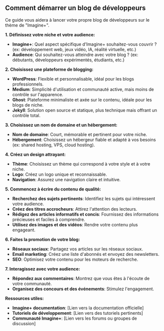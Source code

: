 ##  Comment démarrer un blog de développeurs 

Ce guide vous aidera à lancer votre propre blog de développeurs sur le thème de  "Imagine+".  

**1. Définissez votre niche et votre audience:**

* **Imagine+**: Quel aspect spécifique d'Imagine+ souhaitez-vous couvrir ?  (ex: développement web, jeux vidéo, IA, réalité virtuelle, etc.)
* **Audience**: Qui souhaitez-vous atteindre avec votre blog ? (ex: débutants, développeurs expérimentés, étudiants, etc.)

**2. Choisissez une plateforme de blogging:**

* **WordPress**:  Flexible et personnalisable, idéal pour les blogs professionnels.
* **Medium**:  Simplicité d'utilisation et communauté active, mais moins de contrôle sur l'apparence.
* **Ghost**:  Plateforme minimaliste et axée sur le contenu, idéale pour les blogs de niche.
* **Jekyll**:  Solution open source et statique, plus technique mais offrant un contrôle total.

**3. Choisissez un nom de domaine et un hébergement:**

* **Nom de domaine**:  Court, mémorable et pertinent pour votre niche.
* **Hébergement**:  Choisissez un hébergeur fiable et adapté à vos besoins (ex:  shared hosting, VPS, cloud hosting).

**4. Créez un design attrayant:**

* **Thème**:  Choisissez un thème qui correspond à votre style et à votre niche.
* **Logo**:  Créez un logo unique et reconnaissable.
* **Navigation**:  Assurez une navigation claire et intuitive.

**5. Commencez à écrire du contenu de qualité:**

* **Recherchez des sujets pertinents**:  Identifiez les sujets qui intéressent votre audience.
* **Créez des titres accrocheurs**:  Attirez l'attention des lecteurs.
* **Rédigez des articles informatifs et concis**:  Fournissez des informations précieuses et faciles à comprendre.
* **Utilisez des images et des vidéos**:  Rendre votre contenu plus engageant.

**6. Faites la promotion de votre blog:**

* **Réseaux sociaux**:  Partagez vos articles sur les réseaux sociaux.
* **Email marketing**:  Créez une liste d'abonnés et envoyez des newsletters.
* **SEO**:  Optimisez votre contenu pour les moteurs de recherche.

**7. Interagissez avec votre audience:**

* **Répondez aux commentaires**:  Montrez que vous êtes à l'écoute de votre communauté.
* **Organisez des concours et des événements**:  Stimulez l'engagement.

**Ressources utiles:**

* **Imagine+ documentation**: [Lien vers la documentation officielle]
* **Tutoriels de développement**: [Lien vers des tutoriels pertinents]
* **Communauté Imagine+**: [Lien vers les forums ou groupes de discussion]



